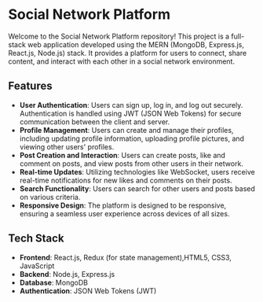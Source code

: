 # Social Network Platform

Welcome to the Social Network Platform repository! This project is a full-stack web application developed using the MERN (MongoDB, Express.js, React.js, Node.js) stack. It provides a platform for users to connect, share content, and interact with each other in a social network environment.

## Features

- **User Authentication**: Users can sign up, log in, and log out securely. Authentication is handled using JWT (JSON Web Tokens) for secure communication between the client and server.
- **Profile Management**: Users can create and manage their profiles, including updating profile information, uploading profile pictures, and viewing other users' profiles.
- **Post Creation and Interaction**: Users can create posts, like and comment on posts, and view posts from other users in their network.
- **Real-time Updates**: Utilizing technologies like WebSocket, users receive real-time notifications for new likes and comments on their posts.
- **Search Functionality**: Users can search for other users and posts based on various criteria.
- **Responsive Design**: The platform is designed to be responsive, ensuring a seamless user experience across devices of all sizes.

## Tech Stack

- **Frontend**: React.js, Redux (for state management),HTML5, CSS3, JavaScript
- **Backend**: Node.js, Express.js
- **Database**: MongoDB
- **Authentication**: JSON Web Tokens (JWT)

